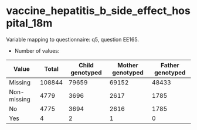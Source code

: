 # vaccine_hepatitis_b_side_effect_hospital_18m
Variable mapping to questionnaire: q5, question EE165.
- Number of values:

| Value | Total | Child genotyped | Mother genotyped | Father genotyped |
| ----- | ----- | --------------- | ---------------- | ---------------- |
| Missing | 108844 | 79659 | 69152 | 48433 |
| Non-missing | 4779 | 3696 | 2617 | 1785 |
| No | 4775 | 3694 | 2616 |1785 |
| Yes | 4 | 2 | 1 |0 |



